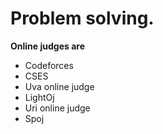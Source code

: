 # Problem solving.

**Online judges are**
- Codeforces
- CSES
- Uva online judge
- LightOj
- Uri online judge
- Spoj

